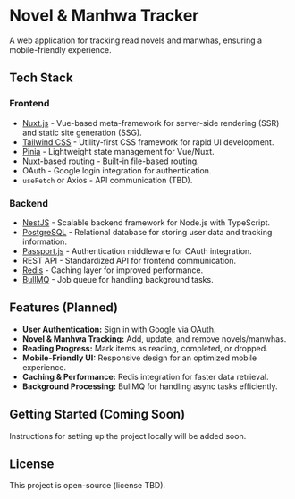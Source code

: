 # Novel & Manhwa Tracker

A web application for tracking read novels and manwhas, ensuring a mobile-friendly experience.

## Tech Stack

### **Frontend**
- [Nuxt.js](https://nuxt.com/) - Vue-based meta-framework for server-side rendering (SSR) and static site generation (SSG).
- [Tailwind CSS](https://tailwindcss.com/) - Utility-first CSS framework for rapid UI development.
- [Pinia](https://pinia.vuejs.org/) - Lightweight state management for Vue/Nuxt.
- Nuxt-based routing - Built-in file-based routing.
- OAuth - Google login integration for authentication.
- `useFetch` or Axios - API communication (TBD).

### **Backend**
- [NestJS](https://nestjs.com/) - Scalable backend framework for Node.js with TypeScript.
- [PostgreSQL](https://www.postgresql.org/) - Relational database for storing user data and tracking information.
- [Passport.js](http://www.passportjs.org/) - Authentication middleware for OAuth integration.
- REST API - Standardized API for frontend communication.
- [Redis](https://redis.io/) - Caching layer for improved performance.
- [BullMQ](https://docs.bullmq.io/) - Job queue for handling background tasks.

## Features (Planned)
- **User Authentication:** Sign in with Google via OAuth.
- **Novel & Manhwa Tracking:** Add, update, and remove novels/manwhas.
- **Reading Progress:** Mark items as reading, completed, or dropped.
- **Mobile-Friendly UI:** Responsive design for an optimized mobile experience.
- **Caching & Performance:** Redis integration for faster data retrieval.
- **Background Processing:** BullMQ for handling async tasks efficiently.

## Getting Started (Coming Soon)
Instructions for setting up the project locally will be added soon.

## License
This project is open-source (license TBD).

